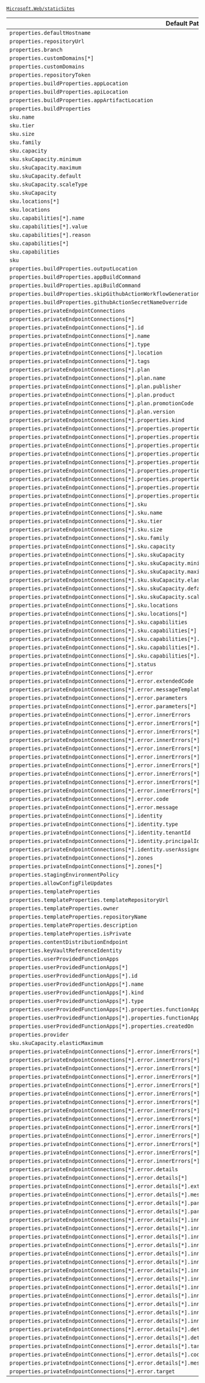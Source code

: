 [`Microsoft.Web/staticSites`](https://docs.microsoft.com/en-us/azure/templates/microsoft.web/staticsites)

| Default Path | Alias |
|---|---|
| `properties.defaultHostname` | `Microsoft.Web/staticSites/defaultHostname` |
| `properties.repositoryUrl` | `Microsoft.Web/staticSites/repositoryUrl` |
| `properties.branch` | `Microsoft.Web/staticSites/branch` |
| `properties.customDomains[*]` | `Microsoft.Web/staticSites/customDomains[*]` |
| `properties.customDomains` | `Microsoft.Web/staticSites/customDomains` |
| `properties.repositoryToken` | `Microsoft.Web/staticSites/repositoryToken` |
| `properties.buildProperties.appLocation` | `Microsoft.Web/staticSites/buildProperties.appLocation` |
| `properties.buildProperties.apiLocation` | `Microsoft.Web/staticSites/buildProperties.apiLocation` |
| `properties.buildProperties.appArtifactLocation` | `Microsoft.Web/staticSites/buildProperties.appArtifactLocation` |
| `properties.buildProperties` | `Microsoft.Web/staticSites/buildProperties` |
| `sku.name` | `Microsoft.Web/staticSites/sku.name` |
| `sku.tier` | `Microsoft.Web/staticSites/sku.tier` |
| `sku.size` | `Microsoft.Web/staticSites/sku.size` |
| `sku.family` | `Microsoft.Web/staticSites/sku.family` |
| `sku.capacity` | `Microsoft.Web/staticSites/sku.capacity` |
| `sku.skuCapacity.minimum` | `Microsoft.Web/staticSites/sku.skuCapacity.minimum` |
| `sku.skuCapacity.maximum` | `Microsoft.Web/staticSites/sku.skuCapacity.maximum` |
| `sku.skuCapacity.default` | `Microsoft.Web/staticSites/sku.skuCapacity.default` |
| `sku.skuCapacity.scaleType` | `Microsoft.Web/staticSites/sku.skuCapacity.scaleType` |
| `sku.skuCapacity` | `Microsoft.Web/staticSites/sku.skuCapacity` |
| `sku.locations[*]` | `Microsoft.Web/staticSites/sku.locations[*]` |
| `sku.locations` | `Microsoft.Web/staticSites/sku.locations` |
| `sku.capabilities[*].name` | `Microsoft.Web/staticSites/sku.capabilities[*].name` |
| `sku.capabilities[*].value` | `Microsoft.Web/staticSites/sku.capabilities[*].value` |
| `sku.capabilities[*].reason` | `Microsoft.Web/staticSites/sku.capabilities[*].reason` |
| `sku.capabilities[*]` | `Microsoft.Web/staticSites/sku.capabilities[*]` |
| `sku.capabilities` | `Microsoft.Web/staticSites/sku.capabilities` |
| `sku` | `Microsoft.Web/staticSites/sku` |
| `properties.buildProperties.outputLocation` | `Microsoft.Web/staticSites/buildProperties.outputLocation` |
| `properties.buildProperties.appBuildCommand` | `Microsoft.Web/staticSites/buildProperties.appBuildCommand` |
| `properties.buildProperties.apiBuildCommand` | `Microsoft.Web/staticSites/buildProperties.apiBuildCommand` |
| `properties.buildProperties.skipGithubActionWorkflowGeneration` | `Microsoft.Web/staticSites/buildProperties.skipGithubActionWorkflowGeneration` |
| `properties.buildProperties.githubActionSecretNameOverride` | `Microsoft.Web/staticSites/buildProperties.githubActionSecretNameOverride` |
| `properties.privateEndpointConnections` | `Microsoft.Web/staticSites/privateEndpointConnections` |
| `properties.privateEndpointConnections[*]` | `Microsoft.Web/staticSites/privateEndpointConnections[*]` |
| `properties.privateEndpointConnections[*].id` | `Microsoft.Web/staticSites/privateEndpointConnections[*].id` |
| `properties.privateEndpointConnections[*].name` | `Microsoft.Web/staticSites/privateEndpointConnections[*].name` |
| `properties.privateEndpointConnections[*].type` | `Microsoft.Web/staticSites/privateEndpointConnections[*].type` |
| `properties.privateEndpointConnections[*].location` | `Microsoft.Web/staticSites/privateEndpointConnections[*].location` |
| `properties.privateEndpointConnections[*].tags` | `Microsoft.Web/staticSites/privateEndpointConnections[*].tags` |
| `properties.privateEndpointConnections[*].plan` | `Microsoft.Web/staticSites/privateEndpointConnections[*].plan` |
| `properties.privateEndpointConnections[*].plan.name` | `Microsoft.Web/staticSites/privateEndpointConnections[*].plan.name` |
| `properties.privateEndpointConnections[*].plan.publisher` | `Microsoft.Web/staticSites/privateEndpointConnections[*].plan.publisher` |
| `properties.privateEndpointConnections[*].plan.product` | `Microsoft.Web/staticSites/privateEndpointConnections[*].plan.product` |
| `properties.privateEndpointConnections[*].plan.promotionCode` | `Microsoft.Web/staticSites/privateEndpointConnections[*].plan.promotionCode` |
| `properties.privateEndpointConnections[*].plan.version` | `Microsoft.Web/staticSites/privateEndpointConnections[*].plan.version` |
| `properties.privateEndpointConnections[*].properties.kind` | `Microsoft.Web/staticSites/privateEndpointConnections[*].kind` |
| `properties.privateEndpointConnections[*].properties.properties.provisioningState` | `Microsoft.Web/staticSites/privateEndpointConnections[*].provisioningState` |
| `properties.privateEndpointConnections[*].properties.properties.privateEndpoint` | `Microsoft.Web/staticSites/privateEndpointConnections[*].privateEndpoint` |
| `properties.privateEndpointConnections[*].properties.properties.privateEndpoint.id` | `Microsoft.Web/staticSites/privateEndpointConnections[*].privateEndpoint.id` |
| `properties.privateEndpointConnections[*].properties.properties.privateLinkServiceConnectionState` | `Microsoft.Web/staticSites/privateEndpointConnections[*].privateLinkServiceConnectionState` |
| `properties.privateEndpointConnections[*].properties.properties.privateLinkServiceConnectionState.status` | `Microsoft.Web/staticSites/privateEndpointConnections[*].privateLinkServiceConnectionState.status` |
| `properties.privateEndpointConnections[*].properties.properties.privateLinkServiceConnectionState.description` | `Microsoft.Web/staticSites/privateEndpointConnections[*].privateLinkServiceConnectionState.description` |
| `properties.privateEndpointConnections[*].properties.properties.privateLinkServiceConnectionState.actionsRequired` | `Microsoft.Web/staticSites/privateEndpointConnections[*].privateLinkServiceConnectionState.actionsRequired` |
| `properties.privateEndpointConnections[*].properties.properties.ipAddresses` | `Microsoft.Web/staticSites/privateEndpointConnections[*].ipAddresses` |
| `properties.privateEndpointConnections[*].properties.properties.ipAddresses[*]` | `Microsoft.Web/staticSites/privateEndpointConnections[*].ipAddresses[*]` |
| `properties.privateEndpointConnections[*].sku` | `Microsoft.Web/staticSites/privateEndpointConnections[*].sku` |
| `properties.privateEndpointConnections[*].sku.name` | `Microsoft.Web/staticSites/privateEndpointConnections[*].sku.name` |
| `properties.privateEndpointConnections[*].sku.tier` | `Microsoft.Web/staticSites/privateEndpointConnections[*].sku.tier` |
| `properties.privateEndpointConnections[*].sku.size` | `Microsoft.Web/staticSites/privateEndpointConnections[*].sku.size` |
| `properties.privateEndpointConnections[*].sku.family` | `Microsoft.Web/staticSites/privateEndpointConnections[*].sku.family` |
| `properties.privateEndpointConnections[*].sku.capacity` | `Microsoft.Web/staticSites/privateEndpointConnections[*].sku.capacity` |
| `properties.privateEndpointConnections[*].sku.skuCapacity` | `Microsoft.Web/staticSites/privateEndpointConnections[*].sku.skuCapacity` |
| `properties.privateEndpointConnections[*].sku.skuCapacity.minimum` | `Microsoft.Web/staticSites/privateEndpointConnections[*].sku.skuCapacity.minimum` |
| `properties.privateEndpointConnections[*].sku.skuCapacity.maximum` | `Microsoft.Web/staticSites/privateEndpointConnections[*].sku.skuCapacity.maximum` |
| `properties.privateEndpointConnections[*].sku.skuCapacity.elasticMaximum` | `Microsoft.Web/staticSites/privateEndpointConnections[*].sku.skuCapacity.elasticMaximum` |
| `properties.privateEndpointConnections[*].sku.skuCapacity.default` | `Microsoft.Web/staticSites/privateEndpointConnections[*].sku.skuCapacity.default` |
| `properties.privateEndpointConnections[*].sku.skuCapacity.scaleType` | `Microsoft.Web/staticSites/privateEndpointConnections[*].sku.skuCapacity.scaleType` |
| `properties.privateEndpointConnections[*].sku.locations` | `Microsoft.Web/staticSites/privateEndpointConnections[*].sku.locations` |
| `properties.privateEndpointConnections[*].sku.locations[*]` | `Microsoft.Web/staticSites/privateEndpointConnections[*].sku.locations[*]` |
| `properties.privateEndpointConnections[*].sku.capabilities` | `Microsoft.Web/staticSites/privateEndpointConnections[*].sku.capabilities` |
| `properties.privateEndpointConnections[*].sku.capabilities[*]` | `Microsoft.Web/staticSites/privateEndpointConnections[*].sku.capabilities[*]` |
| `properties.privateEndpointConnections[*].sku.capabilities[*].name` | `Microsoft.Web/staticSites/privateEndpointConnections[*].sku.capabilities[*].name` |
| `properties.privateEndpointConnections[*].sku.capabilities[*].value` | `Microsoft.Web/staticSites/privateEndpointConnections[*].sku.capabilities[*].value` |
| `properties.privateEndpointConnections[*].sku.capabilities[*].reason` | `Microsoft.Web/staticSites/privateEndpointConnections[*].sku.capabilities[*].reason` |
| `properties.privateEndpointConnections[*].status` | `Microsoft.Web/staticSites/privateEndpointConnections[*].status` |
| `properties.privateEndpointConnections[*].error` | `Microsoft.Web/staticSites/privateEndpointConnections[*].error` |
| `properties.privateEndpointConnections[*].error.extendedCode` | `Microsoft.Web/staticSites/privateEndpointConnections[*].error.extendedCode` |
| `properties.privateEndpointConnections[*].error.messageTemplate` | `Microsoft.Web/staticSites/privateEndpointConnections[*].error.messageTemplate` |
| `properties.privateEndpointConnections[*].error.parameters` | `Microsoft.Web/staticSites/privateEndpointConnections[*].error.parameters` |
| `properties.privateEndpointConnections[*].error.parameters[*]` | `Microsoft.Web/staticSites/privateEndpointConnections[*].error.parameters[*]` |
| `properties.privateEndpointConnections[*].error.innerErrors` | `Microsoft.Web/staticSites/privateEndpointConnections[*].error.innerErrors` |
| `properties.privateEndpointConnections[*].error.innerErrors[*]` | `Microsoft.Web/staticSites/privateEndpointConnections[*].error.innerErrors[*]` |
| `properties.privateEndpointConnections[*].error.innerErrors[*].extendedCode` | `Microsoft.Web/staticSites/privateEndpointConnections[*].error.innerErrors[*].extendedCode` |
| `properties.privateEndpointConnections[*].error.innerErrors[*].messageTemplate` | `Microsoft.Web/staticSites/privateEndpointConnections[*].error.innerErrors[*].messageTemplate` |
| `properties.privateEndpointConnections[*].error.innerErrors[*].parameters` | `Microsoft.Web/staticSites/privateEndpointConnections[*].error.innerErrors[*].parameters` |
| `properties.privateEndpointConnections[*].error.innerErrors[*].parameters[*]` | `Microsoft.Web/staticSites/privateEndpointConnections[*].error.innerErrors[*].parameters[*]` |
| `properties.privateEndpointConnections[*].error.innerErrors[*].innerErrors` | `Microsoft.Web/staticSites/privateEndpointConnections[*].error.innerErrors[*].innerErrors` |
| `properties.privateEndpointConnections[*].error.innerErrors[*].innerErrors[*]` | `Microsoft.Web/staticSites/privateEndpointConnections[*].error.innerErrors[*].innerErrors[*]` |
| `properties.privateEndpointConnections[*].error.innerErrors[*].code` | `Microsoft.Web/staticSites/privateEndpointConnections[*].error.innerErrors[*].code` |
| `properties.privateEndpointConnections[*].error.innerErrors[*].message` | `Microsoft.Web/staticSites/privateEndpointConnections[*].error.innerErrors[*].message` |
| `properties.privateEndpointConnections[*].error.code` | `Microsoft.Web/staticSites/privateEndpointConnections[*].error.code` |
| `properties.privateEndpointConnections[*].error.message` | `Microsoft.Web/staticSites/privateEndpointConnections[*].error.message` |
| `properties.privateEndpointConnections[*].identity` | `Microsoft.Web/staticSites/privateEndpointConnections[*].identity` |
| `properties.privateEndpointConnections[*].identity.type` | `Microsoft.Web/staticSites/privateEndpointConnections[*].identity.type` |
| `properties.privateEndpointConnections[*].identity.tenantId` | `Microsoft.Web/staticSites/privateEndpointConnections[*].identity.tenantId` |
| `properties.privateEndpointConnections[*].identity.principalId` | `Microsoft.Web/staticSites/privateEndpointConnections[*].identity.principalId` |
| `properties.privateEndpointConnections[*].identity.userAssignedIdentities` | `Microsoft.Web/staticSites/privateEndpointConnections[*].identity.userAssignedIdentities` |
| `properties.privateEndpointConnections[*].zones` | `Microsoft.Web/staticSites/privateEndpointConnections[*].zones` |
| `properties.privateEndpointConnections[*].zones[*]` | `Microsoft.Web/staticSites/privateEndpointConnections[*].zones[*]` |
| `properties.stagingEnvironmentPolicy` | `Microsoft.Web/staticSites/stagingEnvironmentPolicy` |
| `properties.allowConfigFileUpdates` | `Microsoft.Web/staticSites/allowConfigFileUpdates` |
| `properties.templateProperties` | `Microsoft.Web/staticSites/templateProperties` |
| `properties.templateProperties.templateRepositoryUrl` | `Microsoft.Web/staticSites/templateProperties.templateRepositoryUrl` |
| `properties.templateProperties.owner` | `Microsoft.Web/staticSites/templateProperties.owner` |
| `properties.templateProperties.repositoryName` | `Microsoft.Web/staticSites/templateProperties.repositoryName` |
| `properties.templateProperties.description` | `Microsoft.Web/staticSites/templateProperties.description` |
| `properties.templateProperties.isPrivate` | `Microsoft.Web/staticSites/templateProperties.isPrivate` |
| `properties.contentDistributionEndpoint` | `Microsoft.Web/staticSites/contentDistributionEndpoint` |
| `properties.keyVaultReferenceIdentity` | `Microsoft.Web/staticSites/keyVaultReferenceIdentity` |
| `properties.userProvidedFunctionApps` | `Microsoft.Web/staticSites/userProvidedFunctionApps` |
| `properties.userProvidedFunctionApps[*]` | `Microsoft.Web/staticSites/userProvidedFunctionApps[*]` |
| `properties.userProvidedFunctionApps[*].id` | `Microsoft.Web/staticSites/userProvidedFunctionApps[*].id` |
| `properties.userProvidedFunctionApps[*].name` | `Microsoft.Web/staticSites/userProvidedFunctionApps[*].name` |
| `properties.userProvidedFunctionApps[*].kind` | `Microsoft.Web/staticSites/userProvidedFunctionApps[*].kind` |
| `properties.userProvidedFunctionApps[*].type` | `Microsoft.Web/staticSites/userProvidedFunctionApps[*].type` |
| `properties.userProvidedFunctionApps[*].properties.functionAppResourceId` | `Microsoft.Web/staticSites/userProvidedFunctionApps[*].functionAppResourceId` |
| `properties.userProvidedFunctionApps[*].properties.functionAppRegion` | `Microsoft.Web/staticSites/userProvidedFunctionApps[*].functionAppRegion` |
| `properties.userProvidedFunctionApps[*].properties.createdOn` | `Microsoft.Web/staticSites/userProvidedFunctionApps[*].createdOn` |
| `properties.provider` | `Microsoft.Web/staticSites/provider` |
| `sku.skuCapacity.elasticMaximum` | `Microsoft.Web/staticSites/sku.skuCapacity.elasticMaximum` |
| `properties.privateEndpointConnections[*].error.innerErrors[*].details` | `Microsoft.Web/staticSites/privateEndpointConnections[*].error.innerErrors[*].details` |
| `properties.privateEndpointConnections[*].error.innerErrors[*].details[*]` | `Microsoft.Web/staticSites/privateEndpointConnections[*].error.innerErrors[*].details[*]` |
| `properties.privateEndpointConnections[*].error.innerErrors[*].details[*].extendedCode` | `Microsoft.Web/staticSites/privateEndpointConnections[*].error.innerErrors[*].details[*].extendedCode` |
| `properties.privateEndpointConnections[*].error.innerErrors[*].details[*].messageTemplate` | `Microsoft.Web/staticSites/privateEndpointConnections[*].error.innerErrors[*].details[*].messageTemplate` |
| `properties.privateEndpointConnections[*].error.innerErrors[*].details[*].parameters` | `Microsoft.Web/staticSites/privateEndpointConnections[*].error.innerErrors[*].details[*].parameters` |
| `properties.privateEndpointConnections[*].error.innerErrors[*].details[*].parameters[*]` | `Microsoft.Web/staticSites/privateEndpointConnections[*].error.innerErrors[*].details[*].parameters[*]` |
| `properties.privateEndpointConnections[*].error.innerErrors[*].details[*].innerErrors` | `Microsoft.Web/staticSites/privateEndpointConnections[*].error.innerErrors[*].details[*].innerErrors` |
| `properties.privateEndpointConnections[*].error.innerErrors[*].details[*].innerErrors[*]` | `Microsoft.Web/staticSites/privateEndpointConnections[*].error.innerErrors[*].details[*].innerErrors[*]` |
| `properties.privateEndpointConnections[*].error.innerErrors[*].details[*].details` | `Microsoft.Web/staticSites/privateEndpointConnections[*].error.innerErrors[*].details[*].details` |
| `properties.privateEndpointConnections[*].error.innerErrors[*].details[*].details[*]` | `Microsoft.Web/staticSites/privateEndpointConnections[*].error.innerErrors[*].details[*].details[*]` |
| `properties.privateEndpointConnections[*].error.innerErrors[*].details[*].target` | `Microsoft.Web/staticSites/privateEndpointConnections[*].error.innerErrors[*].details[*].target` |
| `properties.privateEndpointConnections[*].error.innerErrors[*].details[*].code` | `Microsoft.Web/staticSites/privateEndpointConnections[*].error.innerErrors[*].details[*].code` |
| `properties.privateEndpointConnections[*].error.innerErrors[*].details[*].message` | `Microsoft.Web/staticSites/privateEndpointConnections[*].error.innerErrors[*].details[*].message` |
| `properties.privateEndpointConnections[*].error.innerErrors[*].target` | `Microsoft.Web/staticSites/privateEndpointConnections[*].error.innerErrors[*].target` |
| `properties.privateEndpointConnections[*].error.details` | `Microsoft.Web/staticSites/privateEndpointConnections[*].error.details` |
| `properties.privateEndpointConnections[*].error.details[*]` | `Microsoft.Web/staticSites/privateEndpointConnections[*].error.details[*]` |
| `properties.privateEndpointConnections[*].error.details[*].extendedCode` | `Microsoft.Web/staticSites/privateEndpointConnections[*].error.details[*].extendedCode` |
| `properties.privateEndpointConnections[*].error.details[*].messageTemplate` | `Microsoft.Web/staticSites/privateEndpointConnections[*].error.details[*].messageTemplate` |
| `properties.privateEndpointConnections[*].error.details[*].parameters` | `Microsoft.Web/staticSites/privateEndpointConnections[*].error.details[*].parameters` |
| `properties.privateEndpointConnections[*].error.details[*].parameters[*]` | `Microsoft.Web/staticSites/privateEndpointConnections[*].error.details[*].parameters[*]` |
| `properties.privateEndpointConnections[*].error.details[*].innerErrors` | `Microsoft.Web/staticSites/privateEndpointConnections[*].error.details[*].innerErrors` |
| `properties.privateEndpointConnections[*].error.details[*].innerErrors[*]` | `Microsoft.Web/staticSites/privateEndpointConnections[*].error.details[*].innerErrors[*]` |
| `properties.privateEndpointConnections[*].error.details[*].innerErrors[*].extendedCode` | `Microsoft.Web/staticSites/privateEndpointConnections[*].error.details[*].innerErrors[*].extendedCode` |
| `properties.privateEndpointConnections[*].error.details[*].innerErrors[*].messageTemplate` | `Microsoft.Web/staticSites/privateEndpointConnections[*].error.details[*].innerErrors[*].messageTemplate` |
| `properties.privateEndpointConnections[*].error.details[*].innerErrors[*].parameters` | `Microsoft.Web/staticSites/privateEndpointConnections[*].error.details[*].innerErrors[*].parameters` |
| `properties.privateEndpointConnections[*].error.details[*].innerErrors[*].parameters[*]` | `Microsoft.Web/staticSites/privateEndpointConnections[*].error.details[*].innerErrors[*].parameters[*]` |
| `properties.privateEndpointConnections[*].error.details[*].innerErrors[*].innerErrors` | `Microsoft.Web/staticSites/privateEndpointConnections[*].error.details[*].innerErrors[*].innerErrors` |
| `properties.privateEndpointConnections[*].error.details[*].innerErrors[*].innerErrors[*]` | `Microsoft.Web/staticSites/privateEndpointConnections[*].error.details[*].innerErrors[*].innerErrors[*]` |
| `properties.privateEndpointConnections[*].error.details[*].innerErrors[*].details` | `Microsoft.Web/staticSites/privateEndpointConnections[*].error.details[*].innerErrors[*].details` |
| `properties.privateEndpointConnections[*].error.details[*].innerErrors[*].details[*]` | `Microsoft.Web/staticSites/privateEndpointConnections[*].error.details[*].innerErrors[*].details[*]` |
| `properties.privateEndpointConnections[*].error.details[*].innerErrors[*].target` | `Microsoft.Web/staticSites/privateEndpointConnections[*].error.details[*].innerErrors[*].target` |
| `properties.privateEndpointConnections[*].error.details[*].innerErrors[*].code` | `Microsoft.Web/staticSites/privateEndpointConnections[*].error.details[*].innerErrors[*].code` |
| `properties.privateEndpointConnections[*].error.details[*].innerErrors[*].message` | `Microsoft.Web/staticSites/privateEndpointConnections[*].error.details[*].innerErrors[*].message` |
| `properties.privateEndpointConnections[*].error.details[*].details` | `Microsoft.Web/staticSites/privateEndpointConnections[*].error.details[*].details` |
| `properties.privateEndpointConnections[*].error.details[*].details[*]` | `Microsoft.Web/staticSites/privateEndpointConnections[*].error.details[*].details[*]` |
| `properties.privateEndpointConnections[*].error.details[*].target` | `Microsoft.Web/staticSites/privateEndpointConnections[*].error.details[*].target` |
| `properties.privateEndpointConnections[*].error.details[*].code` | `Microsoft.Web/staticSites/privateEndpointConnections[*].error.details[*].code` |
| `properties.privateEndpointConnections[*].error.details[*].message` | `Microsoft.Web/staticSites/privateEndpointConnections[*].error.details[*].message` |
| `properties.privateEndpointConnections[*].error.target` | `Microsoft.Web/staticSites/privateEndpointConnections[*].error.target` |

